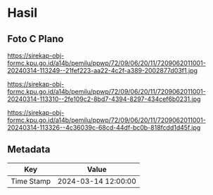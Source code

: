 # Hasil

## Foto C Plano

https://sirekap-obj-formc.kpu.go.id/a14b/pemilu/ppwp/72/09/06/20/11/7209062011001-20240314-113249--21fef223-aa22-4c2f-a389-2002877d03f1.jpg

https://sirekap-obj-formc.kpu.go.id/a14b/pemilu/ppwp/72/09/06/20/11/7209062011001-20240314-113310--2fe109c2-8bd7-4394-8297-434cef6b0231.jpg

https://sirekap-obj-formc.kpu.go.id/a14b/pemilu/ppwp/72/09/06/20/11/7209062011001-20240314-113326--4c36039c-68cd-44df-bc0b-818fcdd1d45f.jpg


## Metadata

| Key        | Value               |
| ---------- | ------------------- |
| Time Stamp | 2024-03-14 12:00:00 |



